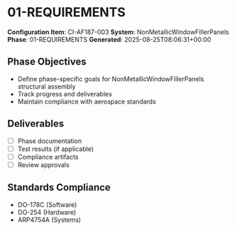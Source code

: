 # 01-REQUIREMENTS

**Configuration Item**: CI-AF187-003
**System**: NonMetallicWindowFillerPanels
**Phase**: 01-REQUIREMENTS
**Generated**: 2025-08-25T08:06:31+00:00

## Phase Objectives
- Define phase-specific goals for NonMetallicWindowFillerPanels structural assembly
- Track progress and deliverables
- Maintain compliance with aerospace standards

## Deliverables
- [ ] Phase documentation
- [ ] Test results (if applicable)
- [ ] Compliance artifacts
- [ ] Review approvals

## Standards Compliance
- DO-178C (Software)
- DO-254 (Hardware)
- ARP4754A (Systems)

